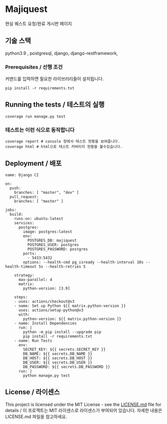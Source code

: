 # Majiquest

현실 퀘스트 요청/완료 게시판 페이지

## 기술 스택

python3.9 , postgresql, django, django-restframework,

### Prerequisites / 선행 조건
커맨드를 입력하면 필요한 라이브러리들이 설치됩니다.
```
pip install -r requirements.txt
```
## Running the tests / 테스트의 실행
```
coverage run manage.py test
```
### 테스트는 이런 식으로 동작합니다

```
coverage report # console 창에서 테스트 현황을 보여줍니다.
coverage html # html으로 테스트 커버리지 현황을 볼수있습니다.

```

## Deployment / 배포

```
name: Django CI

on:
  push:
    branches: [ "master", "dev" ]
  pull_request:
    branches: [ "master" ]

jobs:
  build:
    runs-on: ubuntu-latest
    services:
      postgres:
        image: postgres:latest
        env:
          POSTGRES_DB: majiquest
          POSTGRES_USER: postgres
          POSTGRES_PASSWORD: postgres
        ports:
          - 5433:5432
        options: --health-cmd pg_isready --health-interval 10s --health-timeout 5s --health-retries 5

    strategy:
      max-parallel: 4
      matrix:
        python-version: [3.9]

    steps:
    - uses: actions/checkout@v3
    - name: Set up Python ${{ matrix.python-version }}
      uses: actions/setup-python@v3
      with:
        python-version: ${{ matrix.python-version }}
    - name: Install Dependencies
      run: |
        python -m pip install --upgrade pip
        pip install -r requirements.txt
    - name: Run Tests
      env:
        SECRET_KEY: ${{ secrets.SECRET_KEY }}
        DB_NAME: ${{ secrets.DB_NAME }}
        DB_HOST: ${{ secrets.DB_HOST }}
        DB_USER: ${{ secrets.DB_USER }}
        DB_PASSWORD: ${{ secrets.DB_PASSWORD }}
      run: |
        python manage.py test
```

## License / 라이센스
This project is licensed under the MIT License - see the [LICENSE.md](https://gist.github.com/PurpleBooth/LICENSE.md) file for details / 이 프로젝트는 MIT 라이센스로 라이센스가 부여되어 있습니다. 자세한 내용은 LICENSE.md 파일을 참고하세요.

